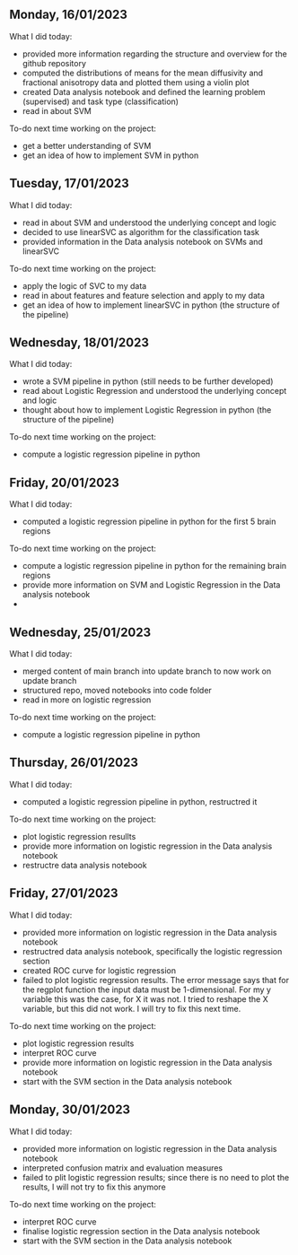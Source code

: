 ## Monday, 16/01/2023
What I did today:
- provided more information regarding the structure and overview for the github repository
- computed the  distributions of means for the mean diffusivity and fractional anisotropy data and plotted them using a violin plot
- created Data analysis notebook and defined the learning problem (supervised) and task type (classification)
- read in about SVM 

To-do next time working on the project:
- get a better understanding of SVM 
- get an idea of how to implement SVM in python

## Tuesday, 17/01/2023
What I did today:
- read in about SVM and understood the underlying concept and logic
- decided to use linearSVC as algorithm for the classification task
- provided information in the Data analysis notebook on SVMs and linearSVC

To-do next time working on the project:
- apply the logic of SVC to my data 
- read in about features and feature selection and apply to my data 
- get an idea of how to implement linearSVC in python (the structure of the pipeline)


## Wednesday, 18/01/2023
What I did today:
- wrote a SVM pipeline in python (still needs to be further developed)
- read about Logistic Regression and understood the underlying concept and logic
- thought about how to implement Logistic Regression in python (the structure of the pipeline)

To-do next time working on the project:
- compute a logistic regression pipeline in python


## Friday, 20/01/2023
What I did today:
- computed a logistic regression pipeline in python for the first 5 brain regions

To-do next time working on the project:
- compute a logistic regression pipeline in python for the remaining brain regions
- provide more information on SVM and Logistic Regression in the Data analysis notebook
-

## Wednesday, 25/01/2023
What I did today:
- merged content of main branch into update branch to now work on update branch
- structured repo, moved notebooks into code folder
- read in more on logistic regression 

To-do next time working on the project:
- compute a logistic regression pipeline in python 

## Thursday, 26/01/2023
What I did today:
- computed a logistic regression pipeline in python, restructred it 

To-do next time working on the project:
- plot logistic regression resullts 
- provide more information on logistic regression in the Data analysis notebook
- restructre data analysis notebook

## Friday, 27/01/2023
What I did today:
- provided more information on logistic regression in the Data analysis notebook
- restructred data analysis notebook, specifically the logistic regression section
- created ROC curve for logistic regression
- failed to plot logistic regression results. The error message says that for the regplot function the input data must be 1-dimensional. For my y variable this was the case, for X it was not. I tried to reshape the X variable, but this did not work. I will try to fix this next time.

To-do next time working on the project:
- plot logistic regression results
- interpret ROC curve
- provide more information on logistic regression in the Data analysis notebook
- start with the SVM section in the Data analysis notebook

## Monday, 30/01/2023
What I did today:
- provided more information on logistic regression in the Data analysis notebook
- interpreted confusion matrix and evaluation measures
- failed to plit logistic regression results; since there is no need to plot the results, I will not try to fix this anymore

To-do next time working on the project:
- interpret ROC curve
- finalise logistic regression section in the Data analysis notebook
- start with the SVM section in the Data analysis notebook